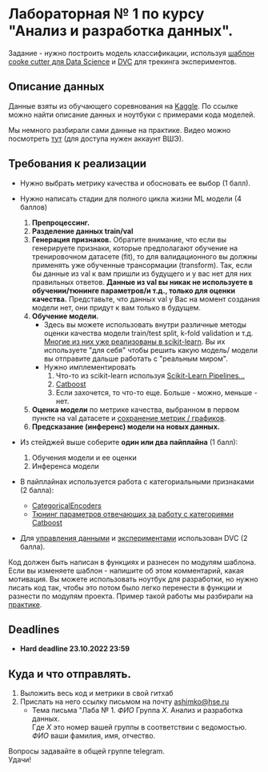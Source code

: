 # Лабораторная № 1 по курсу "Анализ и разработка данных".

Задание - нужно построить модель классификации, используя [шаблон cooke cutter для Data Science](https://drivendata.github.io/cookiecutter-data-science/) и [DVC](https://dvc.org) для трекинга экспериментов.

## Описание данных

Данные взяты из обучающего соревнования на [Kaggle](https://www.kaggle.com/competitions/house-prices-advanced-regression-techniques/overview). По ссылке можно найти описание данных и ноутбуки с примерами кода моделей.

Мы немного разбирали сами данные на практике. Видео можно посмотреть [тут](https://eduhseru.sharepoint.com/:v:/s/AdvancedDataAnalysis2022/EZw_TeFlH5tGgiDp_LO-8JkByc1kg24mZVN9Y4c42MRuPQ?e=f7aCbE) (для доступа нужен аккаунт ВШЭ).

## Требования к реализации

* Нужно выбрать метрику качества и обосновать ее выбор (1 балл).

* Нужно написать стадии для полного цикла жизни ML модели (4 баллов)
    1. **Препроцессинг.**
    1. **Разделение данных train/val**
    1. **Генерация признаков.** Обратите внимание, что если вы генерируете признаки, которые предполагают обучение на тренировочном датасете (fit), то для валидационного вы должны применять уже обученные трансормации (transform). Так, если бы данные из val к вам пришли из будущего и у вас нет для них правильных ответов. **Данные из val вы никак не используете в обучении/тюнинге параметров/и т.д., только для оценки качества.** Представьте, что данных val у Вас на момент создания модели нет, они придут к вам только в будущем.
    1. **Обучение модели.**
        * Здесь вы можете использовать внутри различные методы оценки качества модели train/test split, k-fold validation и т.д. [Многие из них уже реализованы в scikit-learn](https://scikit-learn.org/stable/modules/classes.html#module-sklearn.model_selection). Вы их используете "для себя" чтобы решить какую модель/ модели вы отправите дальше работать с "реальным миром".
        * Нужно имплементировать
            1. Что-то из scikit-learn используя [Scikit-Learn Pipelines...](https://scikit-learn.org/stable/modules/classes.html#module-sklearn.pipeline)
            1. [Catboost](https://catboost.ai)
            1. Если захочется, то что-то еще. Больше - можно, меньше - нет.
    1. **Оценка модели** по метрике качества, выбранном в первом пункте на val датасете и [сохранение метрик / графиков](https://dvc.org/doc/start/data-management/metrics-parameters-plots).
    1. **Предсказание (инференс) модели на новых данных.**
    
* Из стейджей выше соберите **один или два пайплайна** (1 балл):
    1. Обучения модели и ее оценки
    1. Инференса модели

* В пайплайнах используется работа с категориальными признаками (2 балла):
    * [CategoricalEncoders](https://contrib.scikit-learn.org/category_encoders/targetencoder.html)
    * [Тюнинг параметров отвечающих за работу с категориями Catboost](https://github.com/catboost/tutorials/blob/master/categorical_features/categorical_features_parameters.ipynb)
* Для [управления данными](https://dvc.org/doc/start/data-management) и [экспериментами](https://dvc.org/doc/start/experiment-management/experiments) использован DVC (2 балла).

Код должен быть написан в функциях и разнесен по модулям шаблона. Если вы изменяете шаблон - напишите об этом комментарий, какая мотивация.
Вы можете использовать ноутбук для разработки, но нужно писать код так, чтобы это потом было легко перенести в функции и разнести по модулям проекта. Пример такой работы мы разбирали на [практике](https://eduhseru.sharepoint.com/:v:/s/AdvancedDataAnalysis2022/EZw_TeFlH5tGgiDp_LO-8JkByc1kg24mZVN9Y4c42MRuPQ?e=f7aCbE).

## Deadlines
* **Hard deadline 23.10.2022 23:59**


## Куда и что отправлять.
1. Выложить весь код и метрики в свой гитхаб
1. Прислать на него ссылку письмом на почту ashimko@hse.ru
    * Тема письма "Лаба № 1. *ФИО* Группа *X*. Анализ и разработка данных.  
    Где *X* это номер вашей группы в соответствии с ведомостью.  
    *ФИО* ваши фамилия, имя, отчество.

Вопросы задавайте в общей группе telegram.  
Удачи!
